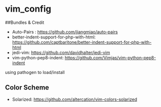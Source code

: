 # vim_config


##Bundles & Credit

* Auto-Pairs : https://github.com/jiangmiao/auto-pairs
* better-indent-support-for-php-with-html: https://github.com/captbaritone/better-indent-support-for-php-with-html
* jedi-vim: https://github.com/davidhalter/jedi-vim
* vim-python-pep8-indent: https://github.com/Vimjas/vim-python-pep8-indent

using pathogen to load/install

## Color Scheme
* Solarized: https://github.com/altercation/vim-colors-solarized
